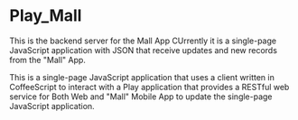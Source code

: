 # Play_Mall
This is the backend server for the Mall App
CUrrently it is a single-page JavaScript application with JSON that receive updates and new records
from the "Mall" App.

This is a single-page JavaScript application that uses a client written in 
CoffeeScript to interact with a Play application that provides a RESTful web service for Both Web and "Mall" Mobile App
to update the single-page JavaScript application.
